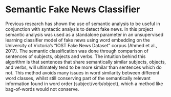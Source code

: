 # Semantic Fake News Classifier

Previous research has shown the use of semantic analysis to be useful in conjunction with syntactic analysis to detect fake news. In this project semantic analysis was used as a standalone parameter in an unsupervised learning classifier model of fake news using word embedding on the University of Victoria’s “IOST Fake News Dataset” corpus (Ahmed et al., 2017). The semantic classification was done through comparison of sentences of subjects, objects and verbs. The intuition behind this algorithm is that sentences that share semantically similar subjects, objects, and verbs, will ultimately tend to be more similar than sentences which do not. This method avoids many issues in word similarity between different word classes, whilst still conserving part of the semantically relevant information found in word order (subject/verb/object), which a method like bag-of-words would not conserve. 
